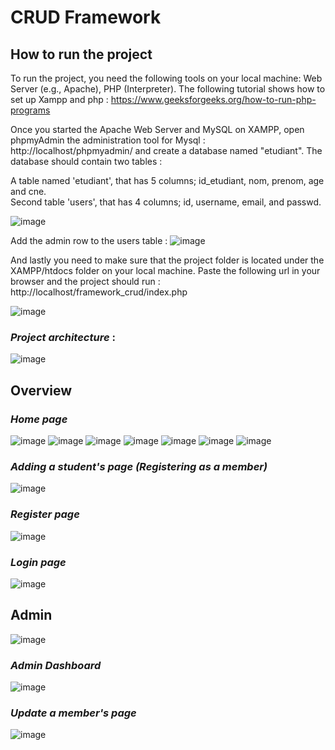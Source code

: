 # CRUD Framework

## How to run the project

To run the project, you need the following tools on your local machine: Web Server (e.g., Apache), PHP (Interpreter).
The following tutorial shows how to set up Xampp and php : https://www.geeksforgeeks.org/how-to-run-php-programs

Once you started the Apache Web Server and MySQL on XAMPP, open phpmyAdmin the administration tool for Mysql : http://localhost/phpmyadmin/ and create a database named "etudiant".
The database  should contain two tables :  

  A table named 'etudiant', that has 5 columns; id_etudiant, nom, prenom, age and cne.  
  Second table 'users', that has 4 columns; id, username, email, and passwd.

![image](readmeimg/database.png)

  Add the admin row to the users table :
  ![image](readmeimg/admin.png)
  
  And lastly you need to make sure that the project folder is located under the XAMPP/htdocs folder on your local machine.
  Paste the following url in your browser and the project should run : http://localhost/framework_crud/index.php
  
  ![image](readmeimg/admin.png)
  
  ### *Project architecture* :
  ![image](readmeimg/architecture.png)

## Overview
### *Home page*
![image](readmeimg/home1.PNG)
![image](readmeimg/home2.PNG)
![image](readmeimg/home3.PNG)
![image](readmeimg/home4.PNG)
![image](readmeimg/home5.PNG)
![image](readmeimg/home6.PNG)
![image](readmeimg/home7.PNG)

### *Adding a student's page (Registering as a member)*
![image](readmeimg/addetudiant.PNG)

### *Register page*
![image](readmeimg/register.PNG)

### *Login page*
![image](readmeimg/login.PNG)

## Admin
![image](readmeimg/loginadmin.PNG)

### *Admin Dashboard*
![image](readmeimg/dashboard.PNG)

### *Update a member's page*
![image](readmeimg/update.PNG)
